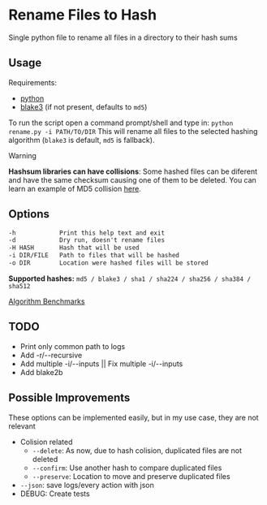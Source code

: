 # Rename Files to Hash

Single python file to rename all files in a directory to their hash sums

## Usage

Requirements:
- [python](https://www.python.org/)
- [blake3](https://pypi.org/project/blake3/) (if not present, defaults to `md5`)

To run the script open a command prompt/shell and type in: `python rename.py -i PATH/TO/DIR`
This will rename all files to the selected hashing algorithm (`blake3` is default, `md5` is fallback).

> [!warning]
> **Hashsum libraries can have collisions**: Some hashed files can be diferent and have the same checksum causing one of them to be deleted. You can learn an example of MD5 collision [here](https://www.mscs.dal.ca/~selinger/md5collision/).

## Options

```txt
-h            Print this help text and exit
-d            Dry run, doesn't rename files
-H HASH       Hash that will be used
-i DIR/FILE   Path to files that will be hashed
-o DIR        Location were hashed files will be stored
```

**Supported hashes:** `md5 / blake3 / sha1 / sha224 / sha256 / sha384 / sha512`

[Algorithm Benchmarks](benchmark/README.md)

## TODO

- Print only common path to logs
- Add -r/--recursive
- Add multiple -i/--inputs || Fix multiple -i/--inputs
- Add blake2b

## Possible Improvements

These options can be implemented easily, but in my use case, they are not relevant

- Colision related
  - `--delete`: As now, due to hash colision, duplicated files are not deleted
  - `--confirm`: Use another hash to compare duplicated files
  - `--preserve`: Location to move and preserve duplicated files
- `--json`: save logs/every action with json
- DEBUG: Create tests
